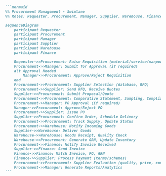 ````markdown
```mermaid
%% Procurement Management - Swimlane
%% Roles: Requester, Procurement, Manager, Supplier, Warehouse, Finance

sequenceDiagram
    participant Requester
    participant Procurement
    participant Manager
    participant Supplier
    participant Warehouse
    participant Finance

    Requester->>Procurement: Raise Requisition (material/service/manpower)
    Procurement->>Manager: Submit for Approval (if required)
    alt Approval Needed
        Manager->>Procurement: Approve/Reject Requisition
    end
    Procurement->>Procurement: Supplier Selection (database, RFQ)
    Procurement->>Supplier: Send RFQ, Receive Quotes
    Supplier->>Procurement: Submit Proposal/Quote
    Procurement->>Procurement: Comparative Statement, Sampling, Compliance
    Procurement->>Manager: PO Approval (if required)
    Manager->>Procurement: Approve/Reject PO
    Procurement->>Supplier: Issue PO
    Supplier->>Procurement: Confirm Order, Schedule Delivery
    Procurement->>Procurement: Track Supply, Update Status
    Procurement->>Warehouse: Notify Incoming Goods
    Supplier->>Warehouse: Deliver Goods
    Warehouse->>Warehouse: Goods Receipt, Quality Check
    Warehouse->>Procurement: Generate GRN, Update Inventory
    Procurement->>Finance: Notify Invoice Received
    Supplier->>Finance: Send Invoice
    Finance->>Finance: Match Invoice, PO, GRN
    Finance->>Supplier: Process Payment (terms/schemes)
    Procurement->>Procurement: Supplier Evaluation (quality, price, compliance)
    Procurement->>Manager: Generate Reports/Analytics
```
````